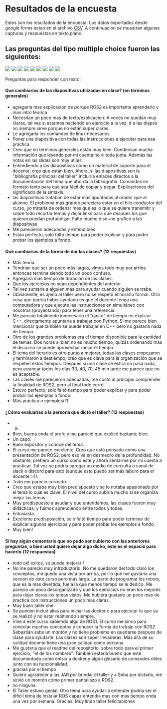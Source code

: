 # Resultados de la encuesta
Estos son los resultados de la encuesta. Los datos exportados desde google forms estan en el archivo [CSV](Taller_ROS2.csv). A continuación se muestran algunas capturas y respuestas en texto plano.
## Las preguntas del tipo multiple choice fueron las siguientes:
![](images/1.png)
![](images/2.png)
![](images/3.png)
![](images/4.png)
![](images/5.png)
![](images/6.png)
![](images/7.png)
![](images/8.png)
![](images/9.png)

Preguntas para responder con texto:

#### Que cambiarías de las diapositivas utilizadas en clase? (en terminos generales)
- agregaria mas explicacion de porque ROS2  es importante aprenderlo y mas intro teorica
- Necesitan un poco mas de texto/explicacion. A veces no quedan muy claras, tal vez si estamos haciendo un ejercicio a la vez, ir a las diapos no siempre sirve porque no estan super claras.
- Le agregaría los comandos de linux necesarios
- Poner una diapositiva con todas las instrucciones a ejecutar para esa práctica
- Creo que en términos generales están muy bien. Condensan mucha información que leyendo por mi cuenta no vi toda junta. Además las notas en las slides son muy útiles.
- Entendiendo a las diapositivas como un material de soporte para el docente, creo que están bien. Ahora, si las diapositivas son la "bibliografía principal del taller" incluiría enlaces directos a la documentación del tema que aborda la bibliografía. Comandos en formato texto para que sea fácil de copiar y pegar. Explicaciones del significado de la sintaxis.
- las diapositivas trataban de estar mas apuntadas al orador que al alumno. El problema mas grande pareciera estar en el hilo conductor del curso, yo trataria de ordenar mas que es lo que se quiere transmitir y sobre todo recortar temas y dejar links para que despues los que quieran puedan profundizar. Falto mucho dise~no grafico a las diapositivas
- Me parecieron adecuadas y entendibles
- Estan perfecto, solo falto tiempo para poder explicar y para poder probar los ejemplos a fondo.

#### Qué cambiarías de la forma de dar las clases? (12 respuestas)
- Más teoría.
- Tendrían que ser un poco más largas, vimos todo muy por arriba entonces termina siendo todo un poco confuso.
- Agregaría más tiempo de duración de las clases.
- Que los ejercicios no sean dependientes del anterior.
- Tal vez sumaría a alguien más para ayudar cuando alguien se traba.
- Obviamente, es ajeno al taller pero no se respetó el horario formal. Otra cosa que podría haber ayudado es que el docente tenga una computadora y que ejecute las instrucciones en simultáneo con nosotros (proyectando) para tener una referencia.
- Me pareció totalmente innecesario el "gasto" de tiempo en explicar C++, directamente apuntaría a trabajar con Python. Si me parece bien mencionar que también se puede trabajar en C++ pero no gastaría nada de tiempo.
- Otro de los grandes problemas era el tiempo disponible para la cantidad de temas. Dos horas si bien no es mucho tiempo, quizás ordenando más el discurso se puede aprovechar mejor el tiempo.
- El tema del horario es otro punto a mejorar, todas las clases empezaron y terminaron a destiempo, creo que es clave para la organización que se respeten estos tiempos. Después si una clase se estira no pasa nada, pero arrancar todos los días 30, 40, 70, 45 min tarde me parece que no es aceptable.
- Las clases me parecieron adecuadas, me costó al principio comprender la finalidad de ROS2, pero al final todo cerró.
- Estuvo perfecto, solo faltó tiempo para poder explicar y para poder probar los ejemplos a fondo.
- Más práctica o ejemplos(?).

#### ¿Cómo evaluarías a la persona que dictó el taller? (12 respuestas)
- 8.
- Bien, buena onda el profe y me pareció que explicó bastante bien.
- Un capo.
- Buen expositor y conoce del tema.
- El curso me parece excelente. Creo que está pensado como una presentación de ROS2, pero eso va en desmedro de la profundidad. No obstante, prefiero un curso como este y ahora sentarme por mi cuenta a practicar. Tal vez se podría agregar un medio de consulta o canal de slack o discord para esto (aunque esto puede ser más laburo para el docente :-)).
- Todo me pareció correcto.
- Creo que estaba muy bien predispuesto y se lo notaba apasionado por el tema lo cual es clave. El nivel del curso subiría mucho si se organiza mejor los temas.
- Muy predispuesto a ayudar y que entendamos, las clases fueron muy didácticas, y fuimos aprendiendo entre todos y todas.
- Entusiasta.
- Excelente predisposición, solo faltó tiempo para poder terminar de explicar algunos ejercicios y para poder probar los ejemplos a fondo.
- Muy bien!

#### Si hay algún comentario que no pudo ser cubierto con las anteriores preguntas, o bien usted quiere dejar algo dicho, éste es el espacio para hacerlo.(12 respuestas)
- todo ok! exitos, se puede mejorar!!
- No me parecio muy introductorio. No me quedaron del todo claro los conceptos, me quedo una vista por arriba, por lo que me gustaria una version de este curso pero mas larga. La parte de programar los robots, que es la mas divertida, fue a la que menos tiempo se le dedico. Me parecio un poco desorganizado y que los ejercicios no eran los mejores para dejar claros los temas vistos. Me hubiera gustado un poco mas de practica con instrucciones un poco mas claras.
- Muy buen taller che.
- Se pueden incluir alias para iniciar las docker o para ejecutar lo que ya se realizó y no estar repitiendo siempre.
- Vine a este curso sabiendo algo de ROS1. El curso me sirvió para conectar muchos conceptos y conocer la forma de trabajo con ROS2. Sebastián sabe un montón y no tiene problema en quedarse después de clase para ayudarte. Las clases son súper llevaderas. Más allá de su calidad docente tiene una gran calidad como persona.
- Me gustaría que el readme del repositorio, sobre todo para el primer ejercicio, "el de los nombres". También estaría bueno que esté documentado como entrar a docker y algún glosario de comandos útiles junto con su funcionalidad.
- gracias por el tiempo
- Quiero agradecer a las JAR por brindar el taller y a Seba por dictarlo, me sirvió un montón como primer pantallazo a ROS2.
- no ninguna
- El Taller estuvo genial. Otro tema para ayudar a entender podria ser el dificil tema de instalar ROS
capaz entendía mas con mas tiempo onda una vez por semana. 
Gracias!
Muy lindo taller
felicitaciones


